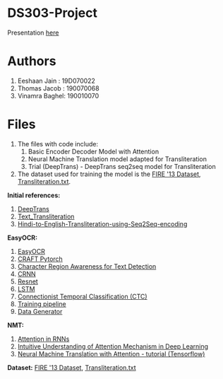# DS303-Project

Presentation [here](DS303-Project.pdf)

# Authors
1. Eeshaan Jain : 19D070022
2. Thomas Jacob : 190070068
3. Vinamra Baghel: 190010070

# Files
1. The files with code include:
    1. Basic Encoder Decoder Model with Attention
    2. Neural Machine Translation model adapted for Transliteration
    3. Trial (DeepTrans) - DeepTrans seq2seq model for Transliteration
2. The dataset used for training the model is the [FIRE '13 Dataset](http://cse.iitkgp.ac.in/resgrp/cnerg/qa/fire13translit/index.html), [Transliteration.txt](https://github.com/typecaster/Text-Transliteration/blob/master/transliteration.txt).

**Initial references:**
1. [DeepTrans](https://github.com/dashayushman/deep-trans)
2. [Text_Transliteration](https://github.com/typecaster/Text-Transliteration)
3. [Hindi-to-English-Transliteration-using-Seq2Seq-encoding](https://github.com/MahajanTarun/Hindi-to-English-Transliteration-using-Seq2Seq-encoding)

**EasyOCR:**
1. [EasyOCR](https://github.com/JaidedAI/EasyOCR)
2. [CRAFT Pytorch](https://github.com/clovaai/CRAFT-pytorch)
3. [Character Region Awareness for Text Detection](https://arxiv.org/abs/1904.01941)
4. [CRNN](https://arxiv.org/abs/1507.05717)
5. [Resnet](https://arxiv.org/abs/1512.03385)
6. [LSTM](https://www.bioinf.jku.at/publications/older/2604.pdf)
7. [Connectionist Temporal Classification (CTC)](https://www.cs.toronto.edu/~graves/icml_2006.pdf)
8. [Training pipeline](https://github.com/clovaai/deep-text-recognition-benchmark)
9. [Data Generator](https://github.com/Belval/TextRecognitionDataGenerator)

**NMT:**
1. [Attention in RNNs](https://medium.com/datadriveninvestor/attention-in-rnns-321fbcd64f05)
2. [Intuitive Understanding of Attention Mechanism in Deep Learning](https://towardsdatascience.com/intuitive-understanding-of-attention-mechanism-in-deep-learning-6c9482aecf4f)
3. [Neural Machine Translation with Attention - tutorial (Tensorflow)](https://www.tensorflow.org/tutorials/text/nmt_with_attention)

**Dataset:** 
[FIRE '13 Dataset](http://cse.iitkgp.ac.in/resgrp/cnerg/qa/fire13translit/index.html), [Transliteration.txt](https://github.com/typecaster/Text-Transliteration/blob/master/transliteration.txt)
